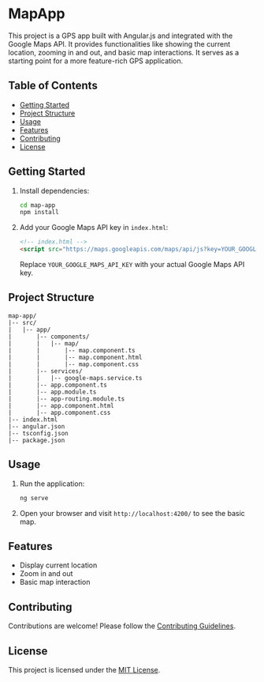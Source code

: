 # MapApp

This project is a GPS app built with Angular.js and integrated with the Google Maps API. It provides functionalities like showing the current location, zooming in and out, and basic map interactions. It serves as a starting point for a more feature-rich GPS application.



## Table of Contents

- [Getting Started](#getting-started)
- [Project Structure](#project-structure)
- [Usage](#usage)
- [Features](#features)
- [Contributing](#contributing)
- [License](#license)



## Getting Started

1. Install dependencies:

   ```bash
   cd map-app
   npm install
   ```

2. Add your Google Maps API key in `index.html`:

   ```html
   <!-- index.html -->
   <script src="https://maps.googleapis.com/maps/api/js?key=YOUR_GOOGLE_MAPS_API_KEY&libraries=places"></script>
   ```

   Replace `YOUR_GOOGLE_MAPS_API_KEY` with your actual Google Maps API key.



## Project Structure

```plaintext
map-app/
|-- src/
|   |-- app/
|       |-- components/
|       |   |-- map/
|       |       |-- map.component.ts
|       |       |-- map.component.html
|       |       |-- map.component.css
|       |-- services/
|       |   |-- google-maps.service.ts
|       |-- app.component.ts
|       |-- app.module.ts
|       |-- app-routing.module.ts
|       |-- app.component.html
|       |-- app.component.css
|-- index.html
|-- angular.json
|-- tsconfig.json
|-- package.json
```



## Usage

1. Run the application:

   ```bash
   ng serve
   ```

2. Open your browser and visit `http://localhost:4200/` to see the basic map.



## Features

- Display current location
- Zoom in and out
- Basic map interaction



## Contributing

Contributions are welcome! Please follow the [Contributing Guidelines](CONTRIBUTING.md).



## License

This project is licensed under the [MIT License](LICENSE).
